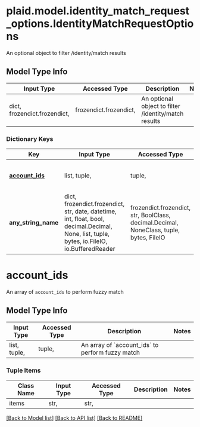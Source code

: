# plaid.model.identity_match_request_options.IdentityMatchRequestOptions

An optional object to filter /identity/match results

## Model Type Info
Input Type | Accessed Type | Description | Notes
------------ | ------------- | ------------- | -------------
dict, frozendict.frozendict,  | frozendict.frozendict,  | An optional object to filter /identity/match results | 

### Dictionary Keys
Key | Input Type | Accessed Type | Description | Notes
------------ | ------------- | ------------- | ------------- | -------------
**[account_ids](#account_ids)** | list, tuple,  | tuple,  | An array of &#x60;account_ids&#x60; to perform fuzzy match | [optional] 
**any_string_name** | dict, frozendict.frozendict, str, date, datetime, int, float, bool, decimal.Decimal, None, list, tuple, bytes, io.FileIO, io.BufferedReader | frozendict.frozendict, str, BoolClass, decimal.Decimal, NoneClass, tuple, bytes, FileIO | any string name can be used but the value must be the correct type | [optional]

# account_ids

An array of `account_ids` to perform fuzzy match

## Model Type Info
Input Type | Accessed Type | Description | Notes
------------ | ------------- | ------------- | -------------
list, tuple,  | tuple,  | An array of &#x60;account_ids&#x60; to perform fuzzy match | 

### Tuple Items
Class Name | Input Type | Accessed Type | Description | Notes
------------- | ------------- | ------------- | ------------- | -------------
items | str,  | str,  |  | 

[[Back to Model list]](../../README.md#documentation-for-models) [[Back to API list]](../../README.md#documentation-for-api-endpoints) [[Back to README]](../../README.md)

